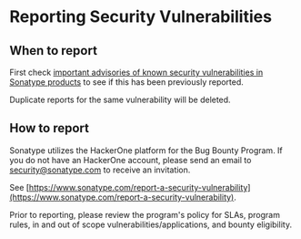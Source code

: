 <!--

    Copyright (c) 2011-present Sonatype, Inc. All rights reserved.
    Includes the third-party code listed at http://links.sonatype.com/products/clm/attributions.
    "Sonatype" is a trademark of Sonatype, Inc.

-->

# Reporting Security Vulnerabilities

## When to report

First check [important advisories of known security vulnerabilities in Sonatype products](https://support.sonatype.com/hc/en-us/sections/203012668-Security-Advisories) to see if this has been previously reported.

Duplicate reports for the same vulnerability will be deleted.

## How to report

Sonatype utilizes the HackerOne platform for the Bug Bounty Program. If you do not have an HackerOne account, please send an email to [security@sonatype.com](mailto:security@sonatype.com) to receive an invitation.

See [https://www.sonatype.com/report-a-security-vulnerability](https://www.sonatype.com/report-a-security-vulnerability).

Prior to reporting, please review the program's policy for SLAs, program rules, in and out of scope vulnerabilities/applications, and bounty eligibility.